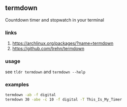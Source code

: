 ## termdown

Countdown timer and stopwatch in your terminal

### links
1. https://archlinux.org/packages/?name=termdown
2. https://github.com/trehn/termdown

### usage

see `tldr termdown` and `termdown --help`

### examples

```sh
termdown -ab -f digital
termdown 30 -abe -c 10 -f digital -T This_Is_My_Timer
```
